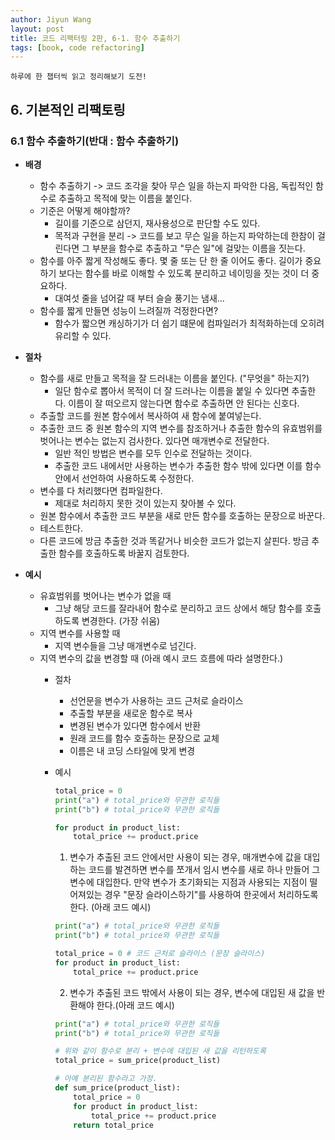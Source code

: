 ```yaml
---
author: Jiyun Wang
layout: post
title: 코드 리팩터링 2판, 6-1. 함수 추출하기
tags: [book, code refactoring]
---
```


```
하루에 한 챕터씩 읽고 정리해보기 도전!
```
## 6. 기본적인 리팩토링 
### 6.1 함수 추출하기(반대 : 함수 추출하기)
- **배경**
	- 함수 추출하기 -> 코드 조각을 찾아 무슨 일을 하는지 파악한 다음, 독립적인 함수로 추출하고 목적에 맞는 이름을 붙인다.
	- 기준은 어떻게 해야할까?
		- 길이를 기준으로 삼던지, 재사용성으로 판단할 수도 있다.
		- 목적과 구현을 분리 -> 코드를 보고 무슨 일을 하는지 파악하는데 한참이 걸린다면 그 부분을 함수로 추출하고 "무슨 일"에 걸맞는 이름을 짓는다.
	- 함수를 아주 짧게 작성해도 좋다. 몇 줄 또는 단 한 줄 이어도 좋다. 길이가 중요하기 보다는 함수를 바로 이해할 수 있도록 분리하고 네이밍을 짓는 것이 더 중요하다.
		- 대여섯 줄을 넘어갈 때 부터 슬슬 풍기는 냄새...
	- 함수를 짧게 만들면 성능이 느려질까 걱정한다면?
		- 함수가 짧으면 캐싱하기가 더 쉽기 떄문에 컴파일러가 최적화하는데 오히려 유리할 수 있다.

- **절차**
	- 함수를 새로 만들고 목적을 잘 드러내는 이름을 붙인다. ("무엇을" 하는지?)
		- 일단 함수로 뽑아서 목적이 더 잘 드러나는 이름을 붙일 수 있다면 추출한다. 이름이 잘 떠오르지 않는다면 함수로 추출하면 안 된다는 신호다.
	- 추출할 코드를 원본 함수에서 복사하여 새 함수에 붙여넣는다.
	- 추출한 코드 중 원본 함수의 지역 변수를 참조하거나 추출한 함수의 유효범위를 벗어나는 변수는 없는지 검사한다. 있다면 매개변수로 전달한다.
		- 일반 적인 방법은 변수를 모두 인수로 전달하는 것이다.
		- 추출한 코드 내에서만 사용하는 변수가 추출한 함수 밖에 있다면 이를 함수 안에서 선언하여 사용하도록 수정한다.
	- 변수를 다 처리했다면 컴파일한다.
		- 제대로 처리하지 못한 것이 있는지 찾아볼 수 있다.
	- 원본 함수에서 추출한 코드 부분을 새로 만든 함수를 호출하는 문장으로 바꾼다.
	- 테스트한다.
	- 다른 코드에 방금 추출한 것과 똑같거나 비슷한 코드가 없는지 살핀다. 방금 추출한 함수를 호출하도록 바꿀지 검토한다.

- **예시**
	- 유효범위를 벗어나는 변수가 없을 때
		- 그냥 해당 코드를 잘라내어 함수로 분리하고 코드 상에서 해당 함수를 호출하도록 변경한다. (가장 쉬움)
	- 지역 변수를 사용할 때
		- 지역 변수들을 그냥 매개변수로 넘긴다.
	- 지역 변수의 값을 변경할 때 (아래 예시 코드 흐름에 따라 설명한다.)
		- 절차
			- 선언문을 변수가 사용하는 코드 근처로 슬라이스
			- 추출할 부분을 새로운 함수로 복사
			- 변경된 변수가 있다면 함수에서 반환
			- 원래 코드를 함수 호출하는 문장으로 교체
			- 이름은 내 코딩 스타일에 맞게 변경
		
		- 예시
			
			```python
			total_price = 0
			print("a") # total_price와 무관한 로직들
			print("b") # total_price와 무관한 로직들
			
			for product in product_list:
				total_price += product.price
			```
			
		
			1) 변수가 추출된 코드 안에서만 사용이 되는 경우, 매개변수에 값을 대입하는 코드를 발견하면 변수를 쪼개서 임시 변수를 새로 하나 만들어 그 변수에 대입한다. 만약 변수가 초기화되는 지점과 사용되는 지점이 떨어져있는 경우 "문장 슬라이스하기"를 사용하여 한곳에서 처리하도록 한다. (아래 코드 예시)
				
			```python
			print("a") # total_price와 무관한 로직들
			print("b") # total_price와 무관한 로직들

			total_price = 0 # 코드 근처로 슬라이스 (문장 슬라이스)
			for product in product_list:
				total_price += product.price
			```

			2) 변수가 추출된 코드 밖에서 사용이 되는 경우, 변수에 대입된 새 값을 반환해야 한다.(아래 코드 예시)
				
			```python
			print("a") # total_price와 무관한 로직들
			print("b") # total_price와 무관한 로직들

			# 위와 같이 함수로 분리 + 변수에 대입된 새 값을 리턴하도록
			total_price = sum_price(product_list)

			# 아예 분리된 함수라고 가정.
			def sum_price(product_list):
				total_price = 0
				for product in product_list:
					total_price += product.price
				return total_price
			```
